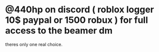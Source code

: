 # @440hp on discord ( roblox logger 10$ paypal or 1500 robux ) for full access to the beamer dm 
theres only one real choice.

